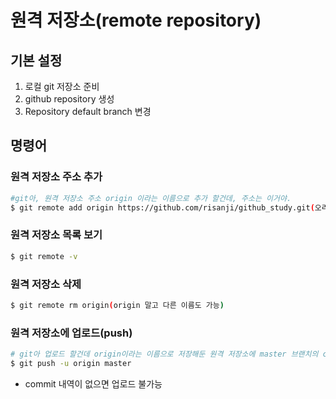 # 원격 저장소(remote repository)

 ## 기본 설정

1. 로컬 git 저장소 준비 
2. github repository 생성
3. Repository default branch 변경





## 명령어 

### 원격 저장소 주소 추가

```bash 
#git아, 원격 저장소 주소 origin 이라는 이름으로 추가 할건데, 주소는 이거야.
$ git remote add origin https://github.com/risanji/github_study.git(오리진인 이유는 그냥 관례적)
```







### 원격 저장소 목록 보기

```bash
$ git remote -v
```



### 원격 저장소 삭제 

```bash 
$ git remote rm origin(origin 말고 다른 이름도 가능)
```





### 원격 저장소에 업로드(push)

```bash
# git아 업로드 할건데 origin이라는 이름으로 저장해둔 원격 저장소에 master 브랜치의 commit 내역들을 업로드 할거야 
$ git push -u origin master
```

- commit 내역이 없으면 업로드 불가능 